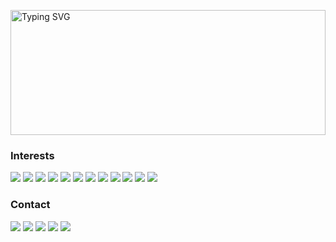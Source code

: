 <!---
<a href="https://hhhhh_ckr.tabbs.co/" target="_blank"><img src="../assets/4.1 Renkli Çizim.png" alt="My Profile Picture" width="200px" height="200px"/></a>
-->
<a href="https://git.io/typing-svg"><img src="https://readme-typing-svg.demolab.com?font=Bungee&size=30&duration=1500&color=FFFFFF&background=373737&center=true&vCenter=true&multiline=true&repeat=false&random=false&width=800&height=250&lines=I'm+Hazar+%C3%87akar;a+computer+Geek;+;Obsessed+with+coding+and+automation;Trying+strange+and+different+things;and+spends+more+effort+than+necessary" alt="Typing SVG" width="100%" height="200px"/></a>
<!---
<a href="https://hhhhh_ckr.tabbs.co/" target="_blank"><img src="../assets/2.a Gray HÇ Logo.png" alt="My Text Logo" width="200px" height="200px"/></a>
-->
### Interests
<a href="https://www.php.net/" target="_blank">![](https://img.shields.io/badge/PHP-777BB4?style=flat-square&logo=php&logoColor=white&logoSize=auto)</a>
<a href="https://www.sqlite.org/" target="_blank">![](https://img.shields.io/badge/SQLite-003B57?style=flat-square&logo=sqlite&logoColor=white&logoSize=auto)</a>
<a href="https://sass-lang.com/" target="_blank">![](https://img.shields.io/badge/SCSS-CC6699?style=flat-square&logo=sass&logoColor=white&logoSize=auto)</a>
<a href="https://getbootstrap.com/" target="_blank">![](https://img.shields.io/badge/Bootstrap-7952B3?style=flat-square&logo=bootstrap&logoColor=white&logoSize=auto)</a>
<a href="https://go.dev/" target="_blank">![](https://img.shields.io/badge/GO-00ADD8?style=flat-square&logo=go&logoColor=white&logoSize=auto)</a>
<a href="https://www.python.org/" target="_blank">![](https://img.shields.io/badge/Python-3776AB?style=flat-square&logo=python&logoColor=white&logoSize=auto)</a>
<a href="https://code.visualstudio.com/" target="_blank">![](https://img.shields.io/badge/VSCode-007ACC?style=flat-square&logo=visualstudiocode&logoColor=white&logoSize=auto)</a>
<a href="https://git-scm.com/" target="_blank">![](https://img.shields.io/badge/Git-F05032?style=flat-square&logo=git&logoColor=white&logoSize=auto)</a>
<a href="https://dotnet.microsoft.com/en-us/languages/csharp" target="_blank">![](https://img.shields.io/badge/C%23-512BD4?style=flat-square&logo=csharp&logoColor=white&logoSize=auto)</a>
<a href="https://unity.com/" target="_blank">![](https://img.shields.io/badge/Unity-FFFFFF?style=flat-square&logo=unity&logoColor=black&logoSize=auto)</a>
<a href="https://www.aseprite.org/" target="_blank">![](https://img.shields.io/badge/Aseprite-7D929E?style=flat-square&logo=aseprite&logoColor=white&logoSize=auto)</a>
<a href="https://www.rainmeter.net/" target="_blank">![](https://img.shields.io/badge/Rainmeter-19519B?style=flat-square&logo=rainmeter&logoColor=white&logoSize=auto)</a>

### Contact
<a href="https://www.linkedin.com/in/hhhhhckr/" target="_blank">![](https://img.shields.io/badge/Linkedin-0A66C2?style=flat-square&logo=linkedin&logoColor=white&logoSize=auto)</a>
<a href="https://www.youtube.com/channel/UCsrhX7TTQctNtgU14S5E6wQ" target="_blank">![](https://img.shields.io/badge/Youtube-FF0000?style=flat-square&logo=youtube&logoColor=white&logoSize=auto)</a>
<a href="https://open.spotify.com/user/814au0g3fxskrrx3n97hnwhn1?si=3674fb08a0ae4aee&nd=1&dlsi=0e3c855345a04220" target="_blank">![](https://img.shields.io/badge/Spotify-1DB954?style=flat-square&logo=spotify&logoColor=white&logoSize=auto)</a>
<a href="https://tabbs.co/hhhhh_ckr" target="_blank">![](https://img.shields.io/badge/All%20my%20links-FFC531?style=flat-square&logo=linktree&logoColor=black&logoSize=auto)</a>
<a href="https://github.com/antonkomarev/github-profile-views-counter" target="_blank">![](https://komarev.com/ghpvc/?username=asd&color=B2222F&style=flat-square&abbreviated=true&label=Profile+Views)</a>
